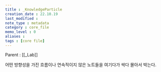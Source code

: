 ```yaml
---
title : _KnowledgeParticle
creation_date : 22.10.19
last_modified :
note_type : metadata
category : core_file
memo_level : 0
aliases : 
tags : [core file]
---
```


Parent : [[_Lab]]

어떤 방향성을 가진 흐름이나 연속적이지 않은 노트들을 여기다가 싹다 몰아서 박는다.


